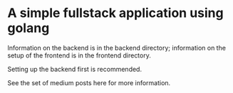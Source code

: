 # A simple fullstack application using golang

Information on the backend is in the backend directory; information on the
setup of the frontend is in the frontend directory.

Setting up the backend first is recommended.

See the set of medium posts here for more information.

